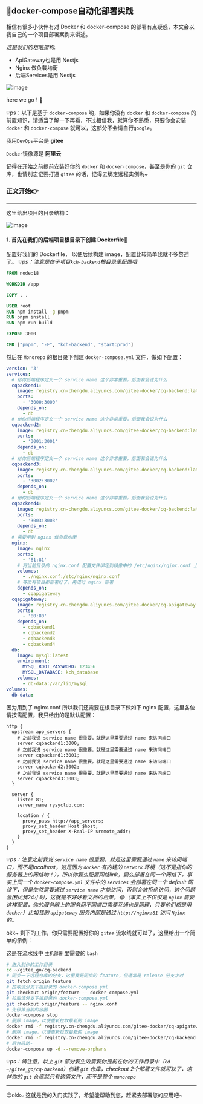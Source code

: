 #

## 🚀docker-compose自动化部署实践

相信有很多小伙伴有对 Docker 和 docker-compose 的部署有点疑惑，本文会以我自己的一个项目部署案例来讲述。

*这是我们的粗略架构*:

- ApiGateway也是用 Nestjs
- Nginx 做负载均衡
- 后端Services是用 Nestjs

![image](https://github.com/newObjectccc/newObjectccc.github.io/assets/42132586/602e3994-1e9a-4292-88d5-7de9bce4852b)

here we go！🚀

💡ps：以下是基于 `docker-compose` 哟，如果你没有 `docker` 和 `docker-compose` 的前置知识，请适当了解一下再看，不过相信我，就算你不熟悉，只要你会安装 `docker` 和 `docker-compose` 就可以，这部分不会请自行`google`。

我用`DevOps`平台是 **gitee**

`Docker`镜像源是 **阿里云**

记得在开始之前提前安装好你的 `docker` 和 `docker-compose`，甚至是你的 `git` 仓库，也请别忘记要打通 `gitee` 的话，记得去绑定远程实例哟~

### 正文开始👉

------------------------------------------------

这里给出项目的目录结构：

![image](https://github.com/newObjectccc/newObjectccc.github.io/assets/42132586/46e2d9d3-e0b2-461a-a124-a6883c4c9720)

#### 1. 首先在我们的后端项目根目录下创建 Dockerfile📌

配置好我们的 Dockerfile， 以便后续构建 image，配置比较简单我就不多赘述了。
💡*ps：注意是在子项目`kch-backend`根目录里配置哦*

```Dockerfile
FROM node:18

WORKDIR /app

COPY . .

USER root
RUN npm install -g pnpm
RUN pnpm install
RUN npm run build

EXPOSE 3000

CMD ["pnpm", "-F", "kch-backend", "start:prod"]
```

然后在 `Monorepo` 的根目录下创建 `docker-compose.yml` 文件，做如下配置：

```yaml
version: '3'
services:
  # 给你后端程序定义一个 service name 这个非常重要，后面我会说为什么
  cqbackend1:
    image: registry.cn-chengdu.aliyuncs.com/gitee-docker/cq-backend:latest
    ports:
      - '3000:3000'
    depends_on:
      - db
  # 给你后端程序定义一个 service name 这个非常重要，后面我会说为什么
  cqbackend2:
    image: registry.cn-chengdu.aliyuncs.com/gitee-docker/cq-backend:latest
    ports:
      - '3001:3001'
    depends_on:
      - db
  # 给你后端程序定义一个 service name 这个非常重要，后面我会说为什么
  cqbackend3:
    image: registry.cn-chengdu.aliyuncs.com/gitee-docker/cq-backend:latest
    ports:
      - '3002:3002'
    depends_on:
      - db
  # 给你后端程序定义一个 service name 这个非常重要，后面我会说为什么
  cqbackend4:
    image: registry.cn-chengdu.aliyuncs.com/gitee-docker/cq-backend:latest
    ports:
      - '3003:3003'
    depends_on:
      - db
  # 需要用到 nginx 做负载均衡
  nginx:
    image: nginx
    ports:
      - '81:81'
    # 将当前目录的 nginx.conf 配置文件绑定到镜像中的 /etc/nginx/nginx.conf 上
    volumes:
      - ./nginx.conf:/etc/nginx/nginx.conf
    # 等所有项目都部署好了，再进行 nginx 部署
    depends_on:
      - cqapigateway
  cqapigateway:
    image: registry.cn-chengdu.aliyuncs.com/gitee-docker/cq-apigateway:latest
    ports:
      - '80:80'
    depends_on:
      - cqbackend1
      - cqbackend2
      - cqbackend3
      - cqbackend4
  db:
    image: mysql:latest
    environment:
      MYSQL_ROOT_PASSWORD: 123456
      MYSQL_DATABASE: kch_database
    volumes:
      - db-data:/var/lib/mysql
volumes:
  db-data:

```

因为用到了 nginx.conf 所以我们还需要在根目录下做如下 nginx 配置，这里各位请按需配置，我只给出的是默认配置：

```nginx
http {
  upstream app_servers {
    # 之前我说 service name 很重要，就是这里需要通过 name 来访问端口
    server cqbackend1:3000;
    # 之前我说 service name 很重要，就是这里需要通过 name 来访问端口
    server cqbackend1:3001;
    # 之前我说 service name 很重要，就是这里需要通过 name 来访问端口
    server cqbackend2:3002;
    # 之前我说 service name 很重要，就是这里需要通过 name 来访问端口
    server cqbackend3:3003;
  }

  server {
    listen 81;
    server_name rysyclub.com;

    location / {
      proxy_pass http://app_servers;
      proxy_set_header Host $host;
      proxy_set_header X-Real-IP $remote_addr;
    }
  }
}
```

💡*ps：注意之前我说 `service name` 很重要，就是这里需要通过 `name` 来访问端口，而不是localhost，这是因为 `docker` 有内建的 `network` 环境（这不是指你的服务器上的网络哟！），所以你要么配置网络link，要么部署在同一个网络下，事实上同一个 `docker-compose.yml` 文件中的 `services` 会部署在同一个 default 网络下，但是依然需要通过 `service name` 才能访问，否则会被拒绝访问，这个问题曾困扰我24小时，这就是不好好看文档的后果。😂（事实上不仅仅是 `nginx` 需要这样配置，你的服务器上的服务间不同端口需要互通也是同理，只要他们都是用 `docker`）比如我的 `apigateway` 服务内部是通过 `http://nginx:81` 访问 `Nginx` 的。*

okk~ 剩下的工作，你只需要配置好你的 `gitee` 流水线就可以了，这里给出一个简单的示例：

这是在流水线中 `主机部署` 里需要的 `bash`

```bash
# 进入到你的工作目录
cd ~/gitee_go/cq-backend
# 同步一下远程仓库的分支，这里我是同步的 feature，但通常是 release 分支才对
git fetch origin feature
# 拉取该分支下根目录的 docker-compose.yml
git checkout origin/feature -- docker-compose.yml
# 拉取该分支下根目录的 docker-compose.yml
git checkout origin/feature -- nginx.conf
# 先停掉当前的容器
docker-compose stop
# 删除 image，以便重新拉取最新的 image
docker rmi -f registry.cn-chengdu.aliyuncs.com/gitee-docker/cq-apigateway:latest
# 删除 image，以便重新拉取最新的 image
docker rmi -f registry.cn-chengdu.aliyuncs.com/gitee-docker/cq-backend:latest
# 后台启动~
docker-compose up -d --remove-orphans
```

💡*ps：请注意，以上 `git` 部分要生效需要你提前在你的工作目录中（`cd ~/gitee_go/cq-backend`）创建 `git` 仓库，checkout 2个部署文件就可以了，这样你的 `git` 仓库就只有这俩文件，而不是整个 `monorepo`*

------------------------------------------------

😊okk~ 这就是我的入门实践了，希望能帮助到您，赶紧去部署您的应用吧~
